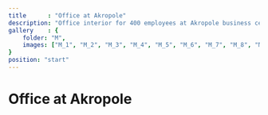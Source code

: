 ```yaml
---
title      : "Office at Akropole"
description: "Office interior for 400 employees at Akropole business center.\n\nYear: 2018-2020\nArea: 3500m2\nLocation: Riga, Latvia\n\nInterior design: Anete Šalma, Annija Straume, Diāna Kūla, Raimonds Dambis"
gallery    : {
    folder: "M",
    images: ["M_1", "M_2", "M_3", "M_4", "M_5", "M_6", "M_7", "M_8", "M_9", "M_10", "M_11", "M_12", "M_13", "M_14", "M_15"],
}
position: "start"
---
```

# Office at Akropole